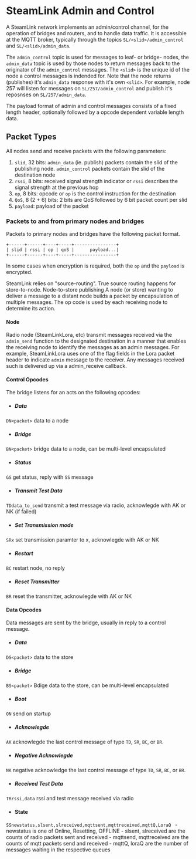 # SteamLink Admin and Control 


A SteamLink network implements an admin/control channel, for the operation of bridges and routers, and to handle data traffic. It is accessible at the MQTT broker, typically through the topics `SL/<slid>/admin_control` and `SL/<slid>/admin_data`.

The `admin_control` topic is used for messages to leaf- or bridge- nodes, the `admin_data` topic is used by those nodes to return messages back to the originator of the `admin_control` messages. The `<slid>` is the unique id of the node a control messages is indended for. Note that the node returns (publishes) it's `admin_data` response with it's own `<slid>`. For example, node 257 will listen for messages on `SL/257/admin_control` and publish it's reposnses on `SL/257/admin_data`.

The payload format of admin and control messages consists of a fixed length header, optionally followed by a opcode dependent variable length data.

## Packet Types

All nodes send and receive packets with the following parameters:

1. `slid`, 32 bits: `admin_data` (ie. publish) packets contain the slid of the publishing node. `admin_control` packets contain the slid of the destination node
3. `rssi`, 8 bits: received signal strength indicator or `rssi` describes the signal strength at the previous hop
2. `op`, 8 bits: opcode or `op` is the control instruction for the destination
4. `QoS`, 8 (2 + 6) bits: 2 bits are QoS followed by 6 bit packet count per slid
5. `payload`: payload of the packet

### Packets to and from primary nodes and bridges

Packets to primary nodes and bridges have the following packet format.

```
+------+------+----+-----+----------------+
| slid | rssi | op | qoS |      payload...|
+------+------+----+-----+----------------+
```
In some cases when encryption is required, both the `op` and the `payload` is encrypted.


SteamLink relies on "source-routing". True source routing happens for store-to-node. Node-to-store publishing A node (or store) wanting to deliver a message to a distant node builds a packet by encapsulation of multiple messages. The op code is used by each receiving node to determine its action.

#### Node

Radio node (SteamLinkLora, etc) transmit messages received via the `admin_send` function to the designated destination in a manner that enables the receiving node to identify the messages as an admin messages. For example, SteamLinkLora uses one of the flag fields in the Lora packet header to indicate `admin` message to the receiver. Any messages received such is delivered up via a admin_receive callback.


#### Control Opcodes

The bridge listens for an acts on the following opcodes:
 
 - ##### Data
``DN<packet>``        data to a node

- ##### Bridge
``BN<packet>``        bridge data to a node, can be multi-level encapsulated

- ##### Status
``GS`` get status, reply with `SS` message

- ##### Transmit Test Data
``TDdata_to_send`` transmit a test message via radio, acknowlegde with AK or NK (if failed)

- ##### Set Transmission mode
``SRx`` set transmission paramter to x, acknowlegde with AK or NK

- ##### Restart
``BC`` restart node, no reply

- ##### Reset Transmitter
``BR`` reset the transmitter, acknowlegde with AK or NK


#### Data Opcodes

Data messages are sent by the bridge, usually in reply to a control message.

- ##### Data
``DS<packet>`` data to the store

- ##### Bridge
``BS<packet>`` Bdige data to the store, can be multi-level encapsulated

- ##### Boot
``ON`` send on startup

- ##### Acknowlegde
``AK``  acknowlegde the last control message of type ``TD``, ``SR``, ``BC``, or ``BR``.

- ##### Negative Acknowlegde
``NK``  negative acknowledge the last control message of type ``TD``, ``SR``, ``BC``, or ``BR``.

- ##### Received Test Data
 ``TRrssi,data`` rssi and test message received via radio
 
- #### State
``SSnewstatus,slsent,slreceived,mqttsent,mqttreceived,mqttQ,LoraQ
``
    - newstatus is one of Online, Resetting, OFFLINE
    - slsent, slreceived are the counts of radio packets sent and received
    - mqttsend, mqttreceived are the counts of mqtt packets send and received
    - mqttQ, loraQ are the number of messages waiting in the respective queues
  
  
